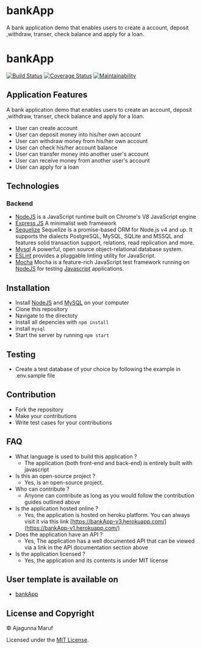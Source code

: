 # bankApp
A bank application demo that enables users to create a account, deposit ,withdraw, transer, check balance and apply for a loan.
# bankApp

[![Build Status](https://travis-ci.org/ajagunnamaruf/bankApp.svg?branch=develop)](https://travis-ci.org/ajagunnamaruf/bankApp)
[![Coverage Status](https://coveralls.io/repos/github/ajagunnamaruf/bankApp/badge.svg?branch=develop)](https://coveralls.io/github/ajagunnamaruf/bankApp?branch=develop)
[![Maintainability](https://api.codeclimate.com/v1/badges/71169e218528ed943a7a/maintainability)](https://codeclimate.com/github/ajagunnamaruf/bankApp/maintainability)

## Application Features

A bank application demo that enables users to create an account, deposit ,withdraw, transer, check balance and apply for a loan.

<ul>
<li>User can create account </li>
<li>User can deposit money  into his/her own account </li>
<li> User can withdraw money from  his/her own account</li>
<li> User can check his/her account balance </li>
<li> User can transfer money into another user's account </li>
<li> User can receive money from another user's account </li>
<li> User can apply for a loan </li>
</ul> 

## Technologies

### Backend

- [NodeJS](http://nodejs.org/en) is a JavaScript runtime built on Chrome's V8 JavaScript engine
- [Express JS](http://express.com) A minimalist web framework
- [Sequelize](http://docs.sequelizejs.com/) Sequelize is a promise-based ORM for Node.js v4 and up. It supports the dialects PostgreSQL, MySQL, SQLite and MSSQL and features solid transaction support, relations, read replication and more.
- [Mysql](https://www.mysql.com/) A powerful, open source object-relational database system.
- [ESLint](eslint.org) provides a pluggable linting utility for JavaScript.
- [Mocha](https://mochajs.org/) Mocha is a feature-rich JavaScript test framework running on [NodeJS](nodejs.org/en) for testing [Javascript](javascript.com) applications.

## Installation

- Install [NodeJS](http://nodejs.org/en) and [MySQL](https://github.com/mysqljs/mysql) on your computer
- Clone this repository
- Navigate to the directoty
- Install all depencies with ```npm install```
-  install ```mysql```
- Start the server by running ```npm start```

## Testing

- Create a test database of your choice by following the example in .env.sample file

## Contribution

- Fork the repository
- Make your contributions
- Write test cases for your contributions


## FAQ

* What language is used to build this application ?
  - The application (both front-end and back-end) is entirely built with javascript
* Is this an open-source project ?
  - Yes, Is an open-source project.
* Who can contribute ?
  - Anyone can contribute as long as you would follow the contribution guides outlined above
* Is the application hosted online ?
  - Yes, the application is hosted on heroku platform. You can always visit it via this link [https://bankApp-v3.herokuapp.com/](https://bankApp-v1.herokuapp.com/)
* Does the application have an API ?
  - Yes, The application has a well documented API that can be viewed via a link in the API documentation section above
* Is the application licensed ?
  - Yes, the application and its contents is under MIT license

## User template is available on

- [bankApp](https://code2031.github.io/bankApp)

## License and Copyright

&copy; Ajagunna Maruf

Licensed under the [MIT License](LICENSE).